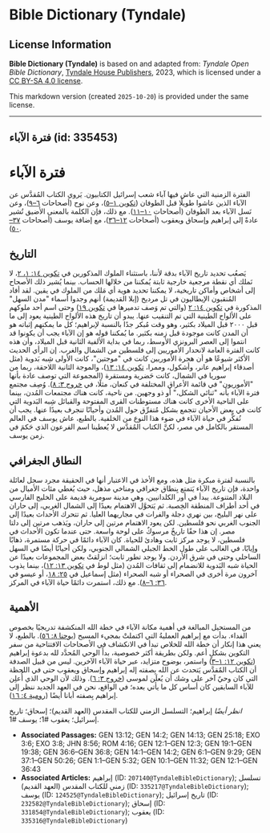 # Bible Dictionary (Tyndale)

## License Information

**Bible Dictionary (Tyndale)** is based on and adapted from: _Tyndale Open Bible Dictionary_, [Tyndale House Publishers](https://tyndaleopenresources.com/), 2023, which is licensed under a [CC BY-SA 4.0 license](https://creativecommons.org/licenses/by-sa/4.0/legalcode.en).

This markdown version (created `2025-10-20`) is provided under the same license.



--------------------------------

## فترة الآباء (id: 335453)

فترة الآباء
===========

الفترة الزمنية التي عاش فيها آباء شعب إسرائيل الكتابيون. يَروي الكتاب المُقدَّس عن الآباء الذين عاشوا طويلًا قبل الطوفان ([تكوين ١–٥](https://ref.ly/Gen1:1-Gen5:32))، وعن نوح (أصحاحات [٦–٩](https://ref.ly/Gen6:1-Gen9:29))، وعن نَسل الآباء بعد الطوفان (أصحاحات [١٠–١١](https://ref.ly/Gen10:1-Gen11:32)). مع ذلك، فإن الكلمة بالمعنى الأضيق تُشير عادةً إلى إبراهيم وإسحاق ويعقوب (أصحاحات [١٢–٣٦](https://ref.ly/Gen12:1-Gen36:43))، مع إضافة يوسف (أصحاحات [٣٧–٥٠](https://ref.ly/Gen37:1-Gen50:26)).

التاريخ
-------

يَصعُب تحديد تاريخ الآباء بدقة لأننا، باستثناء الملوك المذكورين في [تكوين ١٤: ١، ٢](https://ref.ly/Gen14:1-Gen14:2)، لا نَملك أي نقطة مرجعية خارجية ثابتة يُمكننا من خلالها الحساب. بينما يُشير ذلك الأصحاح إلى أشخاص وأماكن تاريخية، لا يمكننا تحديد هوية أي مَلك من الملوك في يقين. لقد أفاد المُنقبون الإيطاليون في تل مرديخ (إبلا القديمة) أنهم وجدوا أسماء "مدن السهل" المذكورة في [تكوين ١٤: ٢](https://ref.ly/Gen14:2) (والتي تم وَصف تدميرها في [تكوين ١٩](https://ref.ly/Gen19:1-Gen19:38)) وحتى اسم أحد ملوكهم على الألواح الطينية التي تم التنقيب عنها. يبدو أن تاريخ هذه الألواح الطينية يعود إلى ما قبل ٢٠٠٠ قبل الميلاد بكثير، وهو وقت مُبكر جدًا بالنسبة لإبراهيم؛ كل ما يمكنهم إثباته هو أن المدن كانت موجودة قبل زمنه بكثير. ما يُمكننا قوله هو إن الآباء يجب أن يكونوا قد انتموا إلى العصر البرونزي الأوسط، ربما في بداية الألفية الثانية قبل الميلاد، وأن هذه كانت الفترة العامة لانحدار الأموريين إلى فلسطين من الشمال والغرب. إن الرأي الحديث الأكثر شيوعًا هو أن هجرة الأموريين كانت في "موجتين"، كانت الأولى شِبه بَدوية (مثل أصدقاء إبراهيم عانر، وأشكول، وممرا، [تكوين ١٤: ١٣](https://ref.ly/Gen14:13))، والموجة الثانية اللاحقة، ربما من سوريا في الشمال، كانت حَضرية ومستقرة (المجموعة التي توصف عادة بأنها "الأموريون" في قائمة الأعراق المختلفة في كنعان، مثلًا، في [خروج ٣: ٨](https://ref.ly/Exod3:8)). وُصِف مجتمع فترة الآباء بأنه "ثنائي الشكل،" أو ذو وجهين. من ناحية، كانت هناك مجتمعات المُدن، بينما على الناحية الأخرى كانت هناك مستوطنات القرى المفتوحة والقبائل شِبه البَدوية التي كانت في بعض الأحيان تتجمع بشكل مُتفرِّق حول المُدن وأحيانًا تنجرف بعيدًا عنها. يجب أن نُفكِّر في حياة الآباء في ضوء هذا النوع من الخلفية. بالطبع، عاش يوسف في العالم المستقر بالكامل في مصر، لكنَّ الكتاب المُقدَّس لا يُعطينا اسم الفرعون الذي حَكمَ في زمن يوسف.

النطاق الجغرافي
---------------

بالنسبة لفترة مبكرة مثل هذه، ومع الأخذ في الاعتبار أنها في الحقيقة مجرد سجل لعائلة واحدة، فإن تاريخ الآباء يَتمتع بِنطاق جغرافي ومناخي مذهل، حيث يُغطي مئات الأميال من البلاد المتنوعة. يبدأ في أور الكلدانيين، وهي مدينة سومرية قديمة على الخليج الفارسي في أحد أطراف المنطقة الخِصبة. ثم يَتحوَّل الاهتمام بعيدًا إلى الشمال الغربي، إلى حاران على نهر البليخ، بين نهري دجلة والفرات في مجاريهما العليا. ثم تتحرك الأحداث بعيدًا إلى الجنوب الغربي نحو فلسطين. لكن يعود الاهتمام مرتين إلى حاران، ويَذهب مرتين إلى دلتا مصر. إن هذا حقًا تاريخٌ مرسوكٌ على لوحة واسعة. حتى عندما تكون الأحداث في فلسطين، لا يوجد مركز ثابت وهادئ للحياة. كان الآباء دائمًا في حركة مستمرة، ذهابًا وإيابًا، في الغالب على طول الخط الجبلي الشمالي الجنوبي، ولكن أحيانًا أيضًا في السهل الساحلي وحتى في شرق الأردن. ولا يوجد تطور ثابت؛ انزلقتْ بعض المجموعات بعيدًا عن الحياة شبه البَدوية للانضمام إلى ثقافات المُدن (مثل لوط في [تكوين ١٣: ١٢](https://ref.ly/Gen13:12))، بينما يذوب آخرون مرة أخرى في الصحراء أو شبه الصحراء (مثل إسماعيل في [٢٥: ١٨](https://ref.ly/Gen25:18)، أو عيسو في [٣٦: ٦–٨](https://ref.ly/Gen36:6-Gen36:8)). مع ذلك، استمرت دائمًا حياة الآباء في المركز. 

الأهمية
-------

من المستحيل المبالغة في أهمية مكانة الآباء في خطة الله المنكشفة تدريجيًا بخصوص الفداء. بدأت مع إبراهيم العمليةُ التي اكتملتْ بمجيء المسيح ([يوحنا ٨: ٥٦](https://ref.ly/John8:56)). بالطبع، لا يعني هذا إنكار أن خطة الله للخلاص تبدأ في الانكشاف في الأصحاحات الافتتاحية من سفر التكوين بشكلٍ أعم. ولكن بطريقة أكثر خصوصية، بدأَ الوحي المُحدَّد لله بدعوة إبراهيم ([تكوين ١٢: ١–٣](https://ref.ly/Gen12:1-Gen12:3)) واستمر، بوضوح متزايد، عبر حياة الآباء الآخرين. ليس من قبيل الصدفة أن الكتاب المٌقدَّس يَتحدث عن الله بِصفته إله إبراهيم وإسحاق ويعقوب حتى في اللحظة التي كان وحيٌ آخر على وشك أن يُعلَن لموسى ([خروج ٣: ٦](https://ref.ly/Exod3:6)). وذلك لأن الوحي الذي أُعلِن للآباء السابقين كان أساس كل ما يأتي بعده؛ في الواقع، نحن في العهد الجديد ننظر إلى إبراهيم بِصفته أبانا أيضًا ([رومية ٤: ١٦](https://ref.ly/Rom4:16)).

*انظر أيضًا* إبراهيم؛ التسلسل الزمني للكتاب المقدس (العهد القديم)؛ إسحاق؛ تاريخ إسرائيل؛ يعقوب \#1؛ يوسف \#1.

* **Associated Passages:** GEN 13:12; GEN 14:2; GEN 14:13; GEN 25:18; EXO 3:6; EXO 3:8; JHN 8:56; ROM 4:16; GEN 12:1–GEN 12:3; GEN 19:1–GEN 19:38; GEN 36:6–GEN 36:8; GEN 14:1–GEN 14:2; GEN 6:1–GEN 9:29; GEN 37:1–GEN 50:26; GEN 1:1–GEN 5:32; GEN 10:1–GEN 11:32; GEN 12:1–GEN 36:43
* **Associated Articles:** إبراهيم (ID: `207140@TyndaleBibleDictionary`); تسلسل زمني للكتاب المقدس (العهد القديم) (ID: `335217@TyndaleBibleDictionary`); يوسف (ID: `124525@TyndaleBibleDictionary`); تاريخ إسرائيل (ID: `232582@TyndaleBibleDictionary`); إسحاق (ID: `331854@TyndaleBibleDictionary`); يعقوب (ID: `335316@TyndaleBibleDictionary`)


